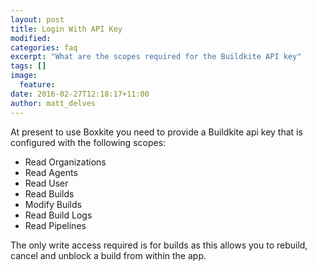 ```yaml
---
layout: post
title: Login With API Key
modified:
categories: faq
excerpt: "What are the scopes required for the Buildkite API key"
tags: []
image:
  feature:
date: 2016-02-27T12:18:17+11:00
author: matt_delves
---
```


At present to use Boxkite you need to provide a Buildkite api key that is configured with the following scopes:

* Read Organizations
* Read Agents
* Read User
* Read Builds
* Modify Builds
* Read Build Logs
* Read Pipelines

The only write access required is for builds as this allows you to rebuild, cancel and unblock a build from within the app.
